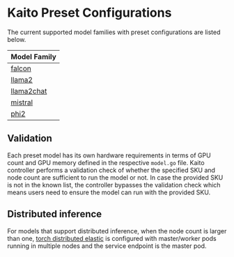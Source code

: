 # Kaito Preset Configurations
The current supported model families with preset configurations are listed below.

|Model Family |
|----|
|[falcon](./models/falcon)|
|[llama2](./models/llama2)|
|[llama2chat](./models/llama2chat)|
|[mistral](./models/mistral)|
|[phi2](./models/phi)|



## Validation
Each preset model has its own hardware requirements in terms of GPU count and GPU memory defined in the respective `model.go` file. Kaito controller performs a validation check of whether the specified SKU and node count are sufficient to run the model or not. In case the provided SKU is not in the known list, the controller bypasses the validation check which means users need to ensure the model can run with the provided SKU. 

## Distributed inference

For models that support distributed inference, when the node count is larger than one, [torch distributed elastic](https://pytorch.org/docs/stable/distributed.elastic.html) is configured with master/worker pods running in multiple nodes and the service endpoint is the master pod.
